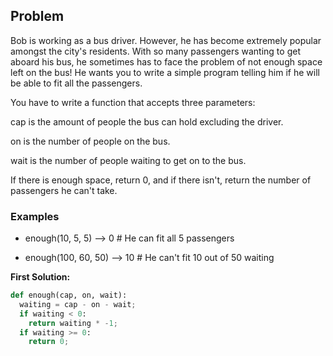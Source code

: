 ## Problem

Bob is working as a bus driver. However, he has become extremely popular amongst the city's residents. With so many passengers wanting to get aboard his bus, he sometimes has to face the problem of not enough space left on the bus! He wants you to write a simple program telling him if he will be able to fit all the passengers.

You have to write a function that accepts three parameters:

cap is the amount of people the bus can hold excluding the driver.

on is the number of people on the bus.

wait is the number of people waiting to get on to the bus.

If there is enough space, return 0, and if there isn't, return the number of passengers he can't take.

### Examples

* enough(10, 5, 5) --> 0 # He can fit all 5 passengers

* enough(100, 60, 50) --> 10 # He can't fit 10 out of 50 waiting


**First Solution:**
```python
def enough(cap, on, wait):
  waiting = cap - on - wait;
  if waiting < 0:
    return waiting * -1;
  if waiting >= 0:
    return 0;
```    

